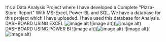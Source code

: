 It's a Data Analysis Project where I have developed a Complete "Pizza-Store-Report" With MS-Excel, Power-BI, and 
SQL. We have a database for this project which I have uploaded. I have used this database for Analysis.
DASHBOARD USING EXCEL
![image alt](https://github.com/Pragatibisht123/visualization_using_excel/blob/96e313dcab20719e6e887a242ad2be22bcfbd780/Excel_Dashboard_1.png)
![image alt](![image alt](https://github.com/Pragatibisht123/visualization_using_excel/blob/96e313dcab20719e6e887a242ad2be22bcfbd780/Excel_Dashboard_1.png))
DASHBOARD USING POWER BI
![image alt](![image alt]((https://github.com/Pragatibisht123/visualization_using_excel/blob/ef10842e0e77c651d1e55e2039879af9bbaffbfc/Power-BI_Dashboard_1.png)))
![image alt](![image alt](https://github.com/Pragatibisht123/visualization_using_excel/blob/96e313dcab20719e6e887a242ad2be22bcfbd780/Excel_Dashboard_1.png))
